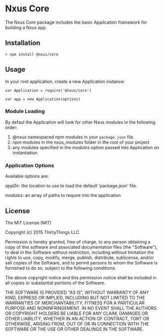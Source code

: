 # Nxus Core

The Nxus Core package includes the basic Application framework for building a Nxus app.

## Installation

```
> npm install @nxus/core
```

## Usage

In your root application, create a new Application instance:

```
var Application = require('@nxus/core')

var app = new Application(options)
```

### Module Loading

By defaul the Application will look for other Nxus modules in the following order:

1. @nxus namespaced npm modules in your `package.json` file.
1. npm modules in the nxus_modules folder in the root of your project
1. any modules specified in the *modules* option passed into Application on instantiation.

### Application Options

Available options are:

*appDir*: the location to use to load the default 'package.json' file. 

*modules*: an array of paths to require into the application


## License

The MIT License (MIT)

Copyright (c) 2015 ThirtyThings LLC

Permission is hereby granted, free of charge, to any person obtaining a copy
of this software and associated documentation files (the "Software"), to deal
in the Software without restriction, including without limitation the rights
to use, copy, modify, merge, publish, distribute, sublicense, and/or sell
copies of the Software, and to permit persons to whom the Software is
furnished to do so, subject to the following conditions:

The above copyright notice and this permission notice shall be included in
all copies or substantial portions of the Software.

THE SOFTWARE IS PROVIDED "AS IS", WITHOUT WARRANTY OF ANY KIND, EXPRESS OR
IMPLIED, INCLUDING BUT NOT LIMITED TO THE WARRANTIES OF MERCHANTABILITY,
FITNESS FOR A PARTICULAR PURPOSE AND NONINFRINGEMENT. IN NO EVENT SHALL THE
AUTHORS OR COPYRIGHT HOLDERS BE LIABLE FOR ANY CLAIM, DAMAGES OR OTHER
LIABILITY, WHETHER IN AN ACTION OF CONTRACT, TORT OR OTHERWISE, ARISING FROM,
OUT OF OR IN CONNECTION WITH THE SOFTWARE OR THE USE OR OTHER DEALINGS IN
THE SOFTWARE.